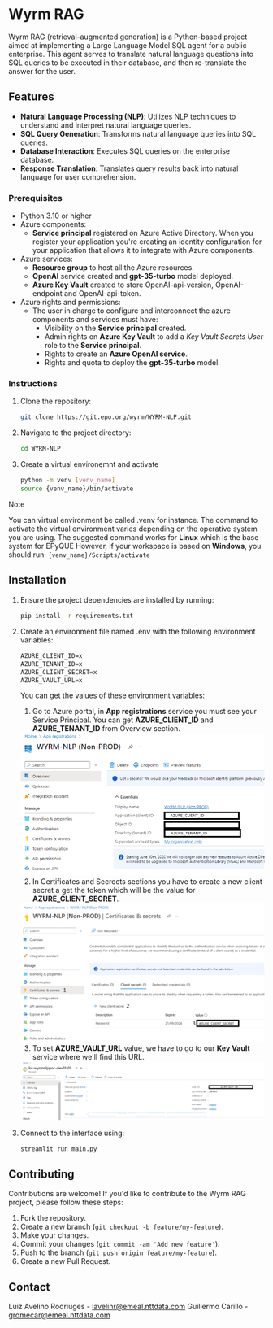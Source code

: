 # Wyrm RAG

Wyrm RAG (retrieval-augmented generation) is a Python-based project aimed at implementing a Large Language Model SQL agent for a public enterprise. This agent serves to translate natural language questions into SQL queries to be executed in their database, and then re-translate the answer for the user.

## Features

- **Natural Language Processing (NLP)**: Utilizes NLP techniques to understand and interpret natural language queries.
- **SQL Query Generation**: Transforms natural language queries into SQL queries.
- **Database Interaction**: Executes SQL queries on the enterprise database.
- **Response Translation**: Translates query results back into natural language for user comprehension.

### Prerequisites

- Python 3.10 or higher
- Azure components:
    - **Service principal** registered on Azure Active Directory. When you register your application you're creating an identity configuration for your application that allows it to integrate with Azure components.
- Azure services:
    - **Resource group** to host all the Azure resources.
    - **OpenAI** service created and **gpt-35-turbo** model deployed.
    - **Azure Key Vault** created to store OpenAI-api-version, OpenAI-endpoint and OpenAI-api-token.
- Azure rights and permissions:
    - The user in charge to configure and interconnect the azure components and services must have:
        - Visibility on the **Service principal** created.
        - Admin rights on **Azure Key Vault** to add a *Key Vault Secrets User* role to the **Service principal**.
        - Rights to create an **Azure OpenAI service**.
        - Rights and quota to deploy the **gpt-35-turbo** model.


### Instructions

1. Clone the repository:

    ```bash
    git clone https://git.epo.org/wyrm/WYRM-NLP.git
    ```

2. Navigate to the project directory:

    ```bash
    cd WYRM-NLP
    ```

3. Create a virtual environemnt and activate

    ```bash
    python -m venv [venv_name]
    source {venv_name}/bin/activate
    ```

> [!NOTE]
> You can virtual environment be called .venv for instance.
> The command to activate the virtual environment varies depending on
> the operative system you are using. The suggested command works for **Linux** which is the base system for EPyQUE
> However, if your workspace is based on **Windows**, you should run:
> ``` {venv_name}/Scripts/activate ```

## Installation

1. Ensure the project dependencies are installed by running:

    ```bash
    pip install -r requirements.txt

    ```
2. Create an environment file named .env with the following environment variables:

    ```
    AZURE_CLIENT_ID=x
    AZURE_TENANT_ID=x
    AZURE_CLIENT_SECRET=x
    AZURE_VAULT_URL=x
    ```

    You can get the values of these environment variables:

    1. Go to Azure portal, in **App registrations** service you must see your Service Principal. You can get **AZURE_CLIENT_ID** and **AZURE_TENANT_ID** from Overview section.

    <div align="center">
    <img src="./images/SP-env-variables.png"/>
    </div>

    2. In Certificates and Secrects sections you have to create a new client secret a get the token which will be the value for **AZURE_CLIENT_SECRET**.

    <div align="center">
    <img src="./images/SP-secret.png"/>
    </div>

    3. To set **AZURE_VAULT_URL** value, we have to go to our **Key Vault** service where we'll find this URL.

    <div align="center">
    <img src="./images/AZURE_VAULT_URL.png"/>
    </div>




3. Connect to the interface using:

    ```bash
    streamlit run main.py

    ```

## Contributing

Contributions are welcome! If you'd like to contribute to the Wyrm RAG project, please follow these steps:

1. Fork the repository.
2. Create a new branch (`git checkout -b feature/my-feature`).
3. Make your changes.
4. Commit your changes (`git commit -am 'Add new feature'`).
5. Push to the branch (`git push origin feature/my-feature`).
6. Create a new Pull Request.


## Contact

Luiz Avelino Rodriuges - lavelinr@emeal.nttdata.com
Guillermo Carillo  - gromecar@emeal.nttdata.com